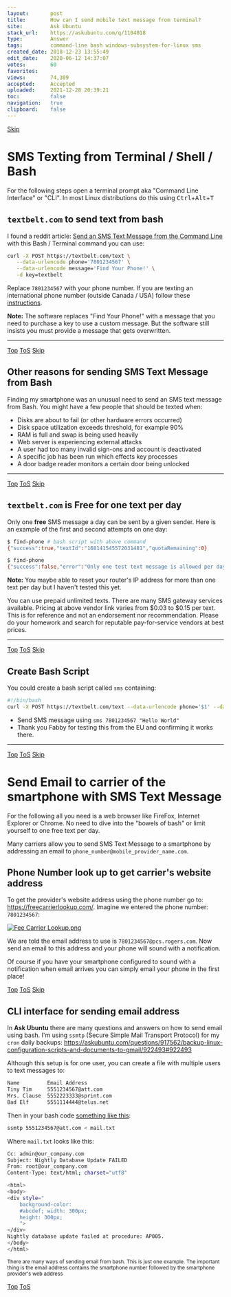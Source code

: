 ```yaml
---
layout:       post
title:        How can I send mobile text message from terminal?
site:         Ask Ubuntu
stack_url:    https://askubuntu.com/q/1104018
type:         Answer
tags:         command-line bash windows-subsystem-for-linux sms
created_date: 2018-12-23 13:55:49
edit_date:    2020-06-12 14:37:07
votes:        60
favorites:    
views:        74,309
accepted:     Accepted
uploaded:     2021-12-28 20:39:21
toc:          false
navigation:   true
clipboard:    false
---
```





<a id="hdr1"></a>
<div class="hdr-bar">  <a href="#hdr2" class ="hdr-btn">Skip</a></div>

# SMS Texting from Terminal / Shell / Bash

For the following steps open a terminal prompt aka "Command Line Interface" or "CLI". In most Linux distributions do this using <kbd>Ctrl</kbd>+<kbd>Alt</kbd>+<kbd>T</kbd>

## `textbelt.com` to send text from bash

I found a reddit article: [Send an SMS Text Message from the Command Line][1] with this Bash / Terminal command you can use:

``` bash
curl -X POST https://textbelt.com/text \
   --data-urlencode phone='7801234567' \
   --data-urlencode message='Find Your Phone!' \
   -d key=textbelt

```

Replace `7801234567` with your phone number. If you are texting an international phone number (outside Canada / USA) follow these [instructions][2].

**Note:** The software replaces "Find Your Phone!" with a message that you need to purchase a key to use a custom message. But the software still insists you must provide a message that gets overwritten.

----------


<a id="hdr2"></a>
<div class="hdr-bar">  <a href="#" class ="hdr-btn">Top</a>  <a href="#hdr1" class ="hdr-btn">ToS</a>  <a href="#hdr3" class ="hdr-btn">Skip</a></div>

## Other reasons for sending SMS Text Message from Bash

Finding my smartphone was an unusual need to send an SMS text message from Bash. You might have a few people that should be texted when:

- Disks are about to fail (or other hardware errors occurred)
- Disk space utilization exceeds threshold, for example 90%
- RAM is full and swap is being used heavily
- Web server is experiencing external attacks
- A user had too many invalid sign-ons and account is deactivated
- A specific job has been run which effects key processes
- A door badge reader monitors a certain door being unlocked

----------


<a id="hdr3"></a>
<div class="hdr-bar">  <a href="#" class ="hdr-btn">Top</a>  <a href="#hdr2" class ="hdr-btn">ToS</a>  <a href="#hdr4" class ="hdr-btn">Skip</a></div>

## `textbelt.com` is Free for one text per day

Only one **free** SMS message a day can be sent by a given sender. Here is an example of the first and second attempts on one day:

``` bash
$ find-phone # bash script with above command
{"success":true,"textId":"168141545572031481","quotaRemaining":0}

```

``` bash
$ find-phone
{"success":false,"error":"Only one test text message is allowed per day.","quotaRemaining":0}

```

**Note:** You maybe able to reset your router's IP address for more than one text per day but I haven't tested this yet.

You can use prepaid unlimited texts. There are many SMS gateway services available. Pricing at above vendor link varies from $0.03 to $0.15 per text. This is for reference and not an endorsement nor recommendation. Please do your homework and search for reputable pay-for-service vendors at best prices.

----------


<a id="hdr4"></a>
<div class="hdr-bar">  <a href="#" class ="hdr-btn">Top</a>  <a href="#hdr3" class ="hdr-btn">ToS</a>  <a href="#hdr5" class ="hdr-btn">Skip</a></div>

## Create Bash Script

You could create a bash script called `sms` containing:

``` bash
#!/bin/bash
curl -X POST https://textbelt.com/text --data-urlencode phone='$1' --data-urlencode message='$2' -d key=textbelt

```

- Send SMS message using `sms 7801234567 "Hello World"`
- Thank you Fabby for testing this from the EU and confirming it works there.

----------


<a id="hdr5"></a>
<div class="hdr-bar">  <a href="#" class ="hdr-btn">Top</a>  <a href="#hdr4" class ="hdr-btn">ToS</a>  <a href="#hdr6" class ="hdr-btn">Skip</a></div>

# Send Email to carrier of the smartphone with SMS Text Message

For the following all you need is a web browser like FireFox, Internet Explorer or Chrome. No need to dive into the "bowels of bash" or limit yourself to one free text per day.

Many carriers allow you to send SMS Text Message to a smartphone by addressing an email to `phone_number@mobile_provider_name.com`.

## Phone Number look up to get carrier's website address

To get the provider's website address using the phone number go to: https://freecarrierlookup.com/. Imagine we entered the phone number: `7801234567`:

[![Fee Carrier Lookup.png][3]][3]

We are told the email address to use is `7801234567@pcs.rogers.com`. Now send an email to this address and your phone will sound with a notification.

Of course if you have your smartphone configured to sound with a notification when email arrives you can simply email your phone in the first place!


<a id="hdr6"></a>
<div class="hdr-bar">  <a href="#" class ="hdr-btn">Top</a>  <a href="#hdr5" class ="hdr-btn">ToS</a>  <a href="#hdr7" class ="hdr-btn">Skip</a></div>

## CLI interface for sending email address

In **Ask Ubuntu** there are many questions and answers on how to send email using bash. I'm using `ssmtp` (Secure Simple Mail Transport Protocol) for my `cron` daily backups: https://askubuntu.com/questions/917562/backup-linux-configuration-scripts-and-documents-to-gmail/922493#922493

Although this setup is for one user, you can create a file with multiple users to text messages to:

``` bash
Name         Email Address
Tiny Tim     5551234567@att.com
Mrs. Clause  5552223333@sprint.com
Bad Elf      5551114444@telus.net

```

Then in your bash code [something like this][4]:

``` bash
ssmtp 5551234567@att.com < mail.txt

```

Where `mail.txt` looks like this:

``` bash
Cc: admin@our_company.com
Subject: Nightly Database Update FAILED
From: root@our_company.com
Content-Type: text/html; charset="utf8"

```


``` bash
<html>
<body>
<div style="
    background-color:
    #abcdef; width: 300px;
    height: 300px;
    ">
</div>
Nightly database update failed at procedure: AP005.
</body>
</html>

```

<sub>There are many ways of sending email from bash. This is just one example. The important thing is the email address contains the smartphone number followed by the smartphone provider's web address</sub>

  [1]: https://www.reddit.com/r/linux/comments/20c58i/send_an_sms_text_message_from_the_command_line/
  [2]: https://textbelt.com/
  [3]: https://i.stack.imgur.com/k9Pro.png
  [4]: https://blog.edmdesigner.com/send-email-from-linux-command-line/


<a id="hdr7"></a>
<div class="hdr-bar">  <a href="#" class ="hdr-btn">Top</a>  <a href="#hdr6" class ="hdr-btn">ToS</a></div>

